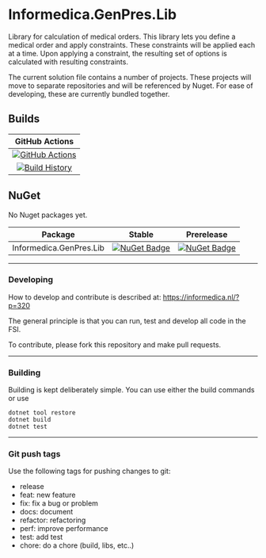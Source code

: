 ﻿# Informedica.GenPres.Lib
Library for calculation of medical orders. This library lets you 
define a medical order and apply constraints. These constraints will
be applied each at a time. Upon applying a constraint, the resulting 
set of options is calculated with resulting constraints.

The current solution file contains a number of projects. These projects 
will move to separate repositories and will be referenced by Nuget. For
ease of developing, these are currently bundled together.

## Builds

GitHub Actions |
:---: |
[![GitHub Actions](https://github.com/Informedica/Informedica.GenPres.Lib/workflows/Build%20master/badge.svg)](https://github.com/informedica/Informedica.GenPres.Lib/actions?query=branch%3Amaster) |
[![Build History](https://buildstats.info/github/chart/Informedica/Informedica.GenPres.Lib)](https://github.com/informedica/Informedica.GenPres.Lib/actions?query=branch%3Amaster) |

## NuGet 

No Nuget packages yet.

Package | Stable | Prerelease
--- | --- | ---
Informedica.GenPres.Lib | [![NuGet Badge](https://buildstats.info/nuget/Informedica.GenPres.Lib)](https://www.nuget.org/packages/Informedica.GenPres.Lib/) | [![NuGet Badge](https://buildstats.info/nuget/Informedica.GenPres.Lib?includePreReleases=true)](https://www.nuget.org/packages/Informedica.GenPres.Lib/)

---

### Developing

How to develop and contribute is described at: https://informedica.nl/?p=320

The general principle is that you can run, test and develop all code in 
the FSI. 

To contribute, please fork this repository and make pull requests.

---


### Building

Building is kept deliberately simple. You can use either the build 
commands or use

```
dotnet tool restore
dotnet build
dotnet test
```

---



### Git push tags

Use the following tags for pushing changes to git:

- release
- feat: new feature
- fix: fix a bug or problem
- docs: document
- refactor: refactoring
- perf: improve performance
- test: add test
- chore: do a chore (build, libs, etc..)
